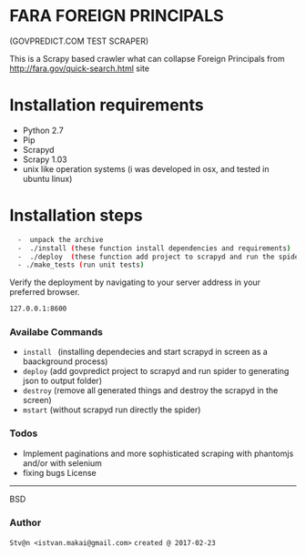 # FARA FOREIGN PRINCIPALS 
(GOVPREDICT.COM TEST SCRAPER)

This is a Scrapy based crawler what can collapse Foreign Principals 
      from http://fara.gov/quick-search.html site


# Installation requirements

  - Python 2.7
  - Pip
  - Scrapyd 
  - Scrapy 1.03
  - unix like operation systems (i was developed in osx, and tested in ubuntu linux)

# Installation steps
```sh
  -  unpack the archive
  -  ./install (these function install dependencies and requirements)
  -  ./deploy  (these function add project to scrapyd and run the spider)
  - ./make_tests (run unit tests)
```
Verify the deployment by navigating to your server address in your preferred browser.

```sh
127.0.0.1:8600
```
### Availabe Commands 
- ```install ```  (installing dependecies and start scrapyd in screen as a baackground process)
 - ```deploy``` (add govpredict project to scrapyd and run spider to generating json to output folder)
- ```destroy``` (remove all generated things and destroy the scrapyd in the screen)
- ```mstart``` (without scrapyd run directly the spider)
### Todos
 - Implement paginations and more sophisticated scraping with phantomjs and/or with selenium
 - fixing bugs 
License
----
BSD
### Author 
 ```Stv@n <istvan.makai@gmail.com>```
``` created @ 2017-02-23 ```